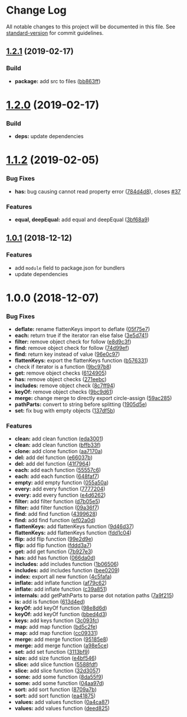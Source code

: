 # Change Log

All notable changes to this project will be documented in this file. See [standard-version](https://github.com/conventional-changelog/standard-version) for commit guidelines.

## [1.2.1](https://github.com/hammy2899/o/compare/v1.2.0...v1.2.1) (2019-02-17)


### Build

* **package:** add src to files ([bb863ff](https://github.com/hammy2899/o/commit/bb863ff))




# [1.2.0](https://github.com/hammy2899/o/compare/v1.0.1...v1.2.0) (2019-02-17)


### Build

* **deps:** update dependencies



<a name="1.1.2"></a>
# [1.1.2](https://github.com/hammy2899/o/compare/v1.0.1...v1.1.2) (2019-02-05)


### Bug Fixes

* **has:** bug causing cannot read property error ([784d4d8](https://github.com/hammy2899/o/commit/784d4d8)), closes [#37](https://github.com/hammy2899/o/issues/37)


### Features

* **equal, deepEqual:** add equal and deepEqual ([3bf68a9](https://github.com/hammy2899/o/commit/3bf68a9))



<a name="1.0.1"></a>
## [1.0.1](https://github.com/hammy2899/o/compare/v1.0.0...v1.0.1) (2018-12-12)

### Features

* add `module` field to package.json for bundlers
* update dependencies

<a name="1.0.0"></a>
# 1.0.0 (2018-12-07)

### Bug Fixes

* **deflate:** rename flattenKeys import to deflate ([05f75e7](https://github.com/hammy2899/o/commit/05f75e7))
* **each:** return true if the iterator ran else false ([3e5d741](https://github.com/hammy2899/o/commit/3e5d741))
* **filter:** remove object check for follow ([e8d9c3f](https://github.com/hammy2899/o/commit/e8d9c3f))
* **find:** remove object check for follow ([74d99ef](https://github.com/hammy2899/o/commit/74d99ef))
* **find:** return key instead of value ([96e0c97](https://github.com/hammy2899/o/commit/96e0c97))
* **flattenKeys:** export the flattenKeys function ([b576331](https://github.com/hammy2899/o/commit/b576331))
* check if iterator is a function ([9bc97b8](https://github.com/hammy2899/o/commit/9bc97b8))
* **get:** remove object checks ([6124905](https://github.com/hammy2899/o/commit/6124905))
* **has:** remove object checks ([271eebc](https://github.com/hammy2899/o/commit/271eebc))
* **includes:** remove object check ([8c7ff94](https://github.com/hammy2899/o/commit/8c7ff94))
* **keyOf:** remove object checks ([9bc9d61](https://github.com/hammy2899/o/commit/9bc9d61))
* **merge:** change merge to directly export circle-assign ([59ac285](https://github.com/hammy2899/o/commit/59ac285))
* **pathParts:** convert to string before splitting ([1905d5e](https://github.com/hammy2899/o/commit/1905d5e))
* **set:** fix bug with empty objects ([137df5b](https://github.com/hammy2899/o/commit/137df5b))


### Features

* **clean:** add clean function ([eda3001](https://github.com/hammy2899/o/commit/eda3001))
* **clean:** add clean function ([bffb33f](https://github.com/hammy2899/o/commit/bffb33f))
* **clone:** add clone function ([aa7170a](https://github.com/hammy2899/o/commit/aa7170a))
* **del:** add del function ([e66037b](https://github.com/hammy2899/o/commit/e66037b))
* **del:** add del function ([41f7964](https://github.com/hammy2899/o/commit/41f7964))
* **each:** add each function ([55557c6](https://github.com/hammy2899/o/commit/55557c6))
* **each:** add each function ([648faf7](https://github.com/hammy2899/o/commit/648faf7))
* **empty:** add empty function ([055a50a](https://github.com/hammy2899/o/commit/055a50a))
* **every:** add every function ([7777204](https://github.com/hammy2899/o/commit/7777204))
* **every:** add every function ([e4d6262](https://github.com/hammy2899/o/commit/e4d6262))
* **filter:** add filter function ([d7b05e5](https://github.com/hammy2899/o/commit/d7b05e5))
* **filter:** add filter function ([09a36f7](https://github.com/hammy2899/o/commit/09a36f7))
* **find:** add find function ([4399628](https://github.com/hammy2899/o/commit/4399628))
* **find:** add find function ([ef02a0d](https://github.com/hammy2899/o/commit/ef02a0d))
* **flattenKeys:** add flattenKeys function ([9d46d37](https://github.com/hammy2899/o/commit/9d46d37))
* **flattenKeys:** add flattenKeys function ([fdd1c04](https://github.com/hammy2899/o/commit/fdd1c04))
* **flip:** add flip function ([99e2d9e](https://github.com/hammy2899/o/commit/99e2d9e))
* **flip:** add flip function ([fddd3a7](https://github.com/hammy2899/o/commit/fddd3a7))
* **get:** add get function ([7b927e3](https://github.com/hammy2899/o/commit/7b927e3))
* **has:** add has function ([066da0d](https://github.com/hammy2899/o/commit/066da0d))
* **includes:** add includes function ([1b06506](https://github.com/hammy2899/o/commit/1b06506))
* **includes:** add includes function ([bee0209](https://github.com/hammy2899/o/commit/bee0209))
* **index:** export all new function ([4c5fafa](https://github.com/hammy2899/o/commit/4c5fafa))
* **inflate:** add inflate function ([af79c62](https://github.com/hammy2899/o/commit/af79c62))
* **inflate:** add inflate function ([c39a851](https://github.com/hammy2899/o/commit/c39a851))
* **internals:** add getPathParts to parse dot notation paths ([7a9f215](https://github.com/hammy2899/o/commit/7a9f215))
* **is:** add is function ([613d4ed](https://github.com/hammy2899/o/commit/613d4ed))
* **keyOf:** add keyOf function ([98e8d6d](https://github.com/hammy2899/o/commit/98e8d6d))
* **keyOf:** add keyOf function ([bbed4d3](https://github.com/hammy2899/o/commit/bbed4d3))
* **keys:** add keys function ([3c093fc](https://github.com/hammy2899/o/commit/3c093fc))
* **map:** add map function ([bd5c2fe](https://github.com/hammy2899/o/commit/bd5c2fe))
* **map:** add map function ([cc09331](https://github.com/hammy2899/o/commit/cc09331))
* **merge:** add merge function ([95185e8](https://github.com/hammy2899/o/commit/95185e8))
* **merge:** add merge function ([a98e5ce](https://github.com/hammy2899/o/commit/a98e5ce))
* **set:** add set function ([3113bf9](https://github.com/hammy2899/o/commit/3113bf9))
* **size:** add size function ([e4bf546](https://github.com/hammy2899/o/commit/e4bf546))
* **slice:** add slice function ([5588fdf](https://github.com/hammy2899/o/commit/5588fdf))
* **slice:** add slice function ([32d3057](https://github.com/hammy2899/o/commit/32d3057))
* **some:** add some function ([8da55f9](https://github.com/hammy2899/o/commit/8da55f9))
* **some:** add some function ([04aa97d](https://github.com/hammy2899/o/commit/04aa97d))
* **sort:** add sort function ([8709a7b](https://github.com/hammy2899/o/commit/8709a7b))
* **sort:** add sort function ([ea41875](https://github.com/hammy2899/o/commit/ea41875))
* **values:** add values function ([0a4ca87](https://github.com/hammy2899/o/commit/0a4ca87))
* **values:** add values function ([deed825](https://github.com/hammy2899/o/commit/deed825))
